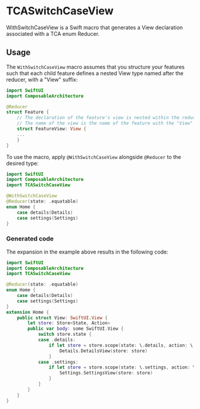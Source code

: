# TCASwitchCaseView

WithSwitchCaseView is a Swift macro that generates a View declaration associated with a TCA enum Reducer.

## Usage
The `WithSwitchCaseView` macro assumes that you structure your features such that each child feature defines a nested View type named after the reducer, with a "View" suffix:
```swift
import SwiftUI
import ComposableArchitecture

@Reducer
struct Feature {
    // The declaration of the feature's view is nested within the reducer body or extension.
    // The name of the view is the name of the feature with the "View" suffix appended.
    struct FeatureView: View {
    ...
    }
}
```

To use the macro, apply `@WithSwitchCaseView` alongside `@Reducer` to the desired type:
```swift
import SwiftUI
import ComposableArchitecture
import TCASwitchCaseView

@WithSwitchCaseView
@Reducer(state: .equatable)
enum Home {
    case details(Details)
    case settings(Settings)
}
```
### Generated code
The expansion in the example above results in the following code:
```swift
import SwiftUI
import ComposableArchitecture
import TCASwitchCaseView

@Reducer(state: .equatable)
enum Home {
    case details(Details)
    case settings(Settings)
}
extension Home {
    public struct View: SwiftUI.View {
        let store: Store<State, Action>
        public var body: some SwiftUI.View {
            switch store.state {
            case .details:
                if let store = store.scope(state: \.details, action: \.details) {
                    Details.DetailsView(store: store)
                }
            case .settings:
                if let store = store.scope(state: \.settings, action: \.settings) {
                    Settings.SettingsView(store: store)
                } 
            }
        }
    }
}
```
